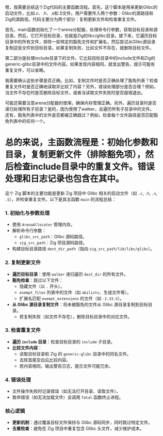嗯，我需要总结这个Zig代码的主要函数流程。首先，这个脚本是用来更新Glibc的启动文件，比如.c、.h、.s和.S文件。用户需要传入两个参数：Glibc的源路径和Zig的源路径。代码主要分为两个部分：复制更新文件和检查重复文件。

首先，main函数初始化了一个arena分配器，处理命令行参数，获取目标目录和源目录。然后，它打开目标目录，也就是Zig的libc/glibc目录。接下来，它遍历目标目录中的所有文件，排除一些特定的豁免文件和扩展名，然后尝试从Glibc源目录复制这些文件到目标目录。如果复制失败，比如文件不存在，就删除目标文件。

第二部分是处理include目录下的文件。它比较目标目录中的include文件和Zig的generic-glibc目录中的文件内容。如果发现内容相同，就发出警告，提示可能有重复文件，可以省略。

我需要确认这些步骤是否正确。比如，复制文件时是否正确处理了豁免列表？检查重复文件时是否正确地读取并比较了内容？另外，错误处理部分是否合理？例如，当文件不存在时是否删除目标文件，或者当读取文件失败时是否报错退出。

可能还需要注意arena分配器的使用，确保内存管理正确。另外，遍历目录时是否递归处理所有子目录？是的，因为使用了walker，会遍历所有子目录中的文件。还有，豁免列表中的文件是否都被正确跳过？例如，检查每个文件路径是否匹配豁免列表中的任何一个。

总的来说，主函数流程是：初始化参数和目录，复制更新文件（排除豁免项），然后检查include目录中的重复文件。错误处理和日志记录也包含在其中。
================================================
这个 Zig 脚本的主要功能是更新 Zig 项目中 Glibc 相关的启动文件（如 `.c`, `.h`, `.s`, `.S`），并检查重复文件。以下是其主函数 `main` 的流程总结：

### 1. **初始化与参数处理**
- 使用 `ArenaAllocator` 管理内存。
- 解析命令行参数：
  - `glibc_src_path`：Glibc 源码路径。
  - `zig_src_path`：Zig 项目源码路径。
- 构建目标目录路径 `dest_dir_path`（指向 `zig_src_path/lib/libc/glibc`）。

### 2. **复制更新文件**
- **遍历目标目录**：使用 `walker` 递归遍历 `dest_dir` 的所有文件。
- **豁免检查**：跳过以下文件：
  - 隐藏文件（以 `.` 开头）。
  - `exempt_files` 列表中的文件（如 `abilists`、生成文件等）。
  - 扩展名匹配 `exempt_extensions` 的文件（如 `-2.33.S`）。
- **从 Glibc 源目录复制文件**：将未被豁免的文件从 Glibc 源目录复制到目标目录。
  - 若复制失败（如文件不存在），删除目标目录中的对应文件。

### 3. **检查重复文件**
- **遍历 `include` 目录**：检查目标目录的 `include` 子目录。
- **比较文件内容**：
  - 读取目标目录和 Zig 的 `generic-glibc` 目录中的同名文件。
  - 去除首尾空白后比较内容。
  - 若内容相同，输出警告日志，提示文件可能冗余。

### 4. **错误处理**
- 文件操作失败时记录错误（如无法打开目录、读取文件）。
- 致命错误（如无法加载文件）会调用 `fatal` 函数终止进程。

### 核心逻辑
- **更新机制**：通过覆盖目标文件保持与 Glibc 源码同步，同时跳过特定文件。
- **去重检查**：避免在 Zig 项目中重复包含 Glibc 头文件，减少维护成本。